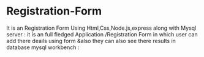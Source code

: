 # Registration-Form
It is an Registration Form Using Html,Css,Node.js,express along with Mysql server : it is an full fledged Application /Registration Form  in which user can add there deails using form &amp;also they can also see there results in database mysql workbench :
